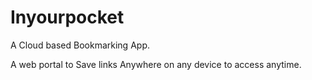 # Inyourpocket 
<p>A Cloud based Bookmarking App.</p>
A web portal to Save links Anywhere on any device to access anytime.

